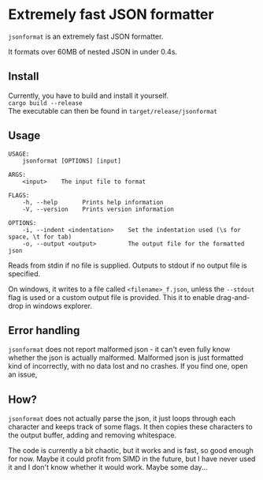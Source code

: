 # Extremely fast JSON formatter

`jsonformat` is an extremely fast JSON formatter.

It formats over 60MB of nested JSON in under 0.4s.

## Install
Currently, you have to build and install it yourself.  
`cargo build --release`  
The executable can then be found in `target/release/jsonformat`

## Usage
```
USAGE:
    jsonformat [OPTIONS] [input]

ARGS:
    <input>    The input file to format

FLAGS:
    -h, --help       Prints help information
    -V, --version    Prints version information

OPTIONS:
    -i, --indent <indentation>    Set the indentation used (\s for space, \t for tab)
    -o, --output <output>         The output file for the formatted json
```

Reads from stdin if no file is supplied.
Outputs to stdout if no output file is specified.

On windows, it writes to a file called `<filename>_f.json`, unless the `--stdout` flag is used or a custom output file is provided. This it to enable drag-and-drop in windows explorer.

## Error handling
`jsonformat` does not report malformed json - it can't even fully know whether the json is actually malformed. Malformed json is just formatted kind of incorrectly, with no data lost and no crashes. If you find one, open an issue,


## How?
`jsonformat` does not actually parse the json, it just loops through each character and keeps track of some flags. It then copies these characters to the output buffer, adding and removing whitespace.

The code is currently a bit chaotic, but it works and is fast, so good enough for now. Maybe it could profit from SIMD in the future, but I have never used it and I don't know whether it would work. Maybe some day...
